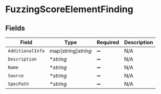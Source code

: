 # FuzzingScoreElementFinding


## Fields

| Field               | Type                | Required            | Description         |
| ------------------- | ------------------- | ------------------- | ------------------- |
| `AdditionalInfo`    | map[string]*string* | :heavy_minus_sign:  | N/A                 |
| `Description`       | **string*           | :heavy_minus_sign:  | N/A                 |
| `Name`              | **string*           | :heavy_minus_sign:  | N/A                 |
| `Source`            | **string*           | :heavy_minus_sign:  | N/A                 |
| `SpecPath`          | **string*           | :heavy_minus_sign:  | N/A                 |
